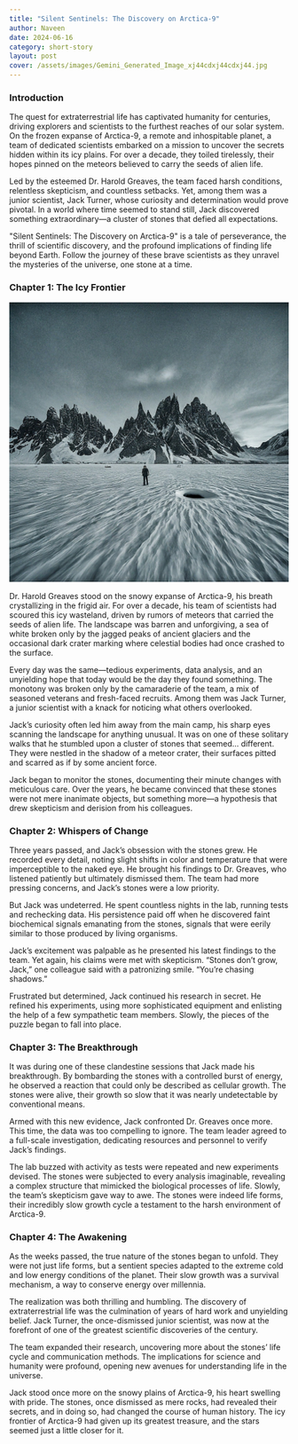 ```yaml
---
title: "Silent Sentinels: The Discovery on Arctica-9"
author: Naveen
date: 2024-06-16
category: short-story
layout: post
cover: /assets/images/Gemini_Generated_Image_xj44cdxj44cdxj44.jpg
---
```


### Introduction

The quest for extraterrestrial life has captivated humanity for centuries, driving explorers and scientists to the furthest reaches of our solar system. On the frozen expanse of Arctica-9, a remote and inhospitable planet, a team of dedicated scientists embarked on a mission to uncover the secrets hidden within its icy plains. For over a decade, they toiled tirelessly, their hopes pinned on the meteors believed to carry the seeds of alien life.

Led by the esteemed Dr. Harold Greaves, the team faced harsh conditions, relentless skepticism, and countless setbacks. Yet, among them was a junior scientist, Jack Turner, whose curiosity and determination would prove pivotal. In a world where time seemed to stand still, Jack discovered something extraordinary—a cluster of stones that defied all expectations.

"Silent Sentinels: The Discovery on Arctica-9" is a tale of perseverance, the thrill of scientific discovery, and the profound implications of finding life beyond Earth. Follow the journey of these brave scientists as they unravel the mysteries of the universe, one stone at a time.

### Chapter 1: The Icy Frontier

![The Icy Frontier](/assets/images/Gemini_Generated_Image_69t67g69t67g69t6.jpg)

Dr. Harold Greaves stood on the snowy expanse of Arctica-9, his breath crystallizing in the frigid air. For over a decade, his team of scientists had scoured this icy wasteland, driven by rumors of meteors that carried the seeds of alien life. The landscape was barren and unforgiving, a sea of white broken only by the jagged peaks of ancient glaciers and the occasional dark crater marking where celestial bodies had once crashed to the surface.

Every day was the same—tedious experiments, data analysis, and an unyielding hope that today would be the day they found something. The monotony was broken only by the camaraderie of the team, a mix of seasoned veterans and fresh-faced recruits. Among them was Jack Turner, a junior scientist with a knack for noticing what others overlooked.

Jack’s curiosity often led him away from the main camp, his sharp eyes scanning the landscape for anything unusual. It was on one of these solitary walks that he stumbled upon a cluster of stones that seemed... different. They were nestled in the shadow of a meteor crater, their surfaces pitted and scarred as if by some ancient force.

Jack began to monitor the stones, documenting their minute changes with meticulous care. Over the years, he became convinced that these stones were not mere inanimate objects, but something more—a hypothesis that drew skepticism and derision from his colleagues.

### Chapter 2: Whispers of Change

Three years passed, and Jack’s obsession with the stones grew. He recorded every detail, noting slight shifts in color and temperature that were imperceptible to the naked eye. He brought his findings to Dr. Greaves, who listened patiently but ultimately dismissed them. The team had more pressing concerns, and Jack’s stones were a low priority.

But Jack was undeterred. He spent countless nights in the lab, running tests and rechecking data. His persistence paid off when he discovered faint biochemical signals emanating from the stones, signals that were eerily similar to those produced by living organisms.

Jack’s excitement was palpable as he presented his latest findings to the team. Yet again, his claims were met with skepticism. “Stones don’t grow, Jack,” one colleague said with a patronizing smile. “You’re chasing shadows.”

Frustrated but determined, Jack continued his research in secret. He refined his experiments, using more sophisticated equipment and enlisting the help of a few sympathetic team members. Slowly, the pieces of the puzzle began to fall into place.

### Chapter 3: The Breakthrough

It was during one of these clandestine sessions that Jack made his breakthrough. By bombarding the stones with a controlled burst of energy, he observed a reaction that could only be described as cellular growth. The stones were alive, their growth so slow that it was nearly undetectable by conventional means.

Armed with this new evidence, Jack confronted Dr. Greaves once more. This time, the data was too compelling to ignore. The team leader agreed to a full-scale investigation, dedicating resources and personnel to verify Jack’s findings.

The lab buzzed with activity as tests were repeated and new experiments devised. The stones were subjected to every analysis imaginable, revealing a complex structure that mimicked the biological processes of life. Slowly, the team’s skepticism gave way to awe. The stones were indeed life forms, their incredibly slow growth cycle a testament to the harsh environment of Arctica-9.

### Chapter 4: The Awakening

As the weeks passed, the true nature of the stones began to unfold. They were not just life forms, but a sentient species adapted to the extreme cold and low energy conditions of the planet. Their slow growth was a survival mechanism, a way to conserve energy over millennia.

The realization was both thrilling and humbling. The discovery of extraterrestrial life was the culmination of years of hard work and unyielding belief. Jack Turner, the once-dismissed junior scientist, was now at the forefront of one of the greatest scientific discoveries of the century.

The team expanded their research, uncovering more about the stones’ life cycle and communication methods. The implications for science and humanity were profound, opening new avenues for understanding life in the universe.

Jack stood once more on the snowy plains of Arctica-9, his heart swelling with pride. The stones, once dismissed as mere rocks, had revealed their secrets, and in doing so, had changed the course of human history. The icy frontier of Arctica-9 had given up its greatest treasure, and the stars seemed just a little closer for it.
